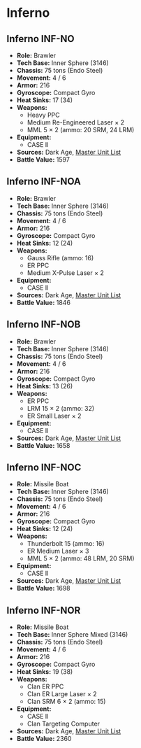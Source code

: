 # Inferno
## Inferno INF-NO
- **Role:** Brawler
- **Tech Base:** Inner Sphere (3146)
- **Chassis:** 75 tons (Endo Steel)
- **Movement:** 4 / 6
- **Armor:** 216
- **Gyroscope:** Compact Gyro
- **Heat Sinks:** 17 (34)
- **Weapons:**
  - Heavy PPC
  - Medium Re-Engineered Laser × 2
  - MML 5 × 2 (ammo: 20 SRM, 24 LRM)
- **Equipment:**
  - CASE II
- **Sources:** Dark Age, [Master Unit List](http://masterunitlist.info/Unit/Details/7715/inferno-inf-no)
- **Battle Value:** 1597

## Inferno INF-NOA
- **Role:** Brawler
- **Tech Base:** Inner Sphere (3146)
- **Chassis:** 75 tons (Endo Steel)
- **Movement:** 4 / 6
- **Armor:** 216
- **Gyroscope:** Compact Gyro
- **Heat Sinks:** 12 (24)
- **Weapons:**
  - Gauss Rifle (ammo: 16)
  - ER PPC
  - Medium X-Pulse Laser × 2
- **Equipment:**
  - CASE II
- **Sources:** Dark Age, [Master Unit List](http://masterunitlist.info/Unit/Details/7716/inferno-inf-noa)
- **Battle Value:** 1846

## Inferno INF-NOB
- **Role:** Brawler
- **Tech Base:** Inner Sphere (3146)
- **Chassis:** 75 tons (Endo Steel)
- **Movement:** 4 / 6
- **Armor:** 216
- **Gyroscope:** Compact Gyro
- **Heat Sinks:** 13 (26)
- **Weapons:**
  - ER PPC
  - LRM 15 × 2 (ammo: 32)
  - ER Small Laser × 2
- **Equipment:**
  - CASE II
- **Sources:** Dark Age, [Master Unit List](http://masterunitlist.info/Unit/Details/7717/inferno-inf-nob)
- **Battle Value:** 1658

## Inferno INF-NOC
- **Role:** Missile Boat
- **Tech Base:** Inner Sphere (3146)
- **Chassis:** 75 tons (Endo Steel)
- **Movement:** 4 / 6
- **Armor:** 216
- **Gyroscope:** Compact Gyro
- **Heat Sinks:** 12 (24)
- **Weapons:**
  - Thunderbolt 15 (ammo: 16)
  - ER Medium Laser × 3
  - MML 5 × 2 (ammo: 48 LRM, 20 SRM)
- **Equipment:**
  - CASE II
- **Sources:** Dark Age, [Master Unit List](http://masterunitlist.info/Unit/Details/7718/inferno-inf-noc)
- **Battle Value:** 1698

## Inferno INF-NOR
- **Role:** Missile Boat
- **Tech Base:** Inner Sphere Mixed (3146)
- **Chassis:** 75 tons (Endo Steel)
- **Movement:** 4 / 6
- **Armor:** 216
- **Gyroscope:** Compact Gyro
- **Heat Sinks:** 19 (38)
- **Weapons:**
  - Clan ER PPC
  - Clan ER Large Laser × 2
  - Clan SRM 6 × 2 (ammo: 15)
- **Equipment:**
  - CASE II
  - Clan Targeting Computer
- **Sources:** Dark Age, [Master Unit List](http://masterunitlist.info/Unit/Details/7719/inferno-inf-nor)
- **Battle Value:** 2360

